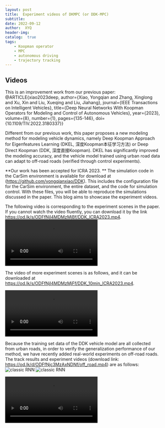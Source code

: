 ```yaml
---
layout: post
title:  Experiment videos of DKMPC (or DDK-MPC)
subtitle: 
date: 2022-09-12
author:  XYQ
header-img: 
catalog:  true
tags:
    - Koopman operator
    - MPC
    - autonomous driving
    - trajectory tracking
---
```



## Videos

This is an improvement work from our previous paper:
@ARTICLE{xiao2023deep,
	author={Xiao, Yongqian and Zhang, Xinglong and Xu, Xin and Liu, Xueqing and Liu, Jiahang},
	journal={IEEE Transactions on Intelligent Vehicles}, 
	title={Deep Neural Networks With Koopman Operators for Modeling and Control of Autonomous Vehicles}, 
	year={2023},
	volume={8},
	number={1},
	pages={135-146},
	doi={10.1109/TIV.2022.3180337}}

Different from our previous work, this paper proposes a new modeling method for modeling vehicle dynamics, namely Deep Koopman Approach for Eigenfeatures Learning (DKEL, 深度Koopman本征学习方法) or Deep Direct Koopman (DDK, 深度直接Koopman). DKEL has significantly improved the modeling accuracy, and the vehicle model trained using urban road data can adapt to off-road roads (verified through control experiments).

**Our work has been accepted for ICRA 2023. ** The simulation code in the CarSim environment is available for download at (https://github.com/yongqianxiao/DDK). This includes the configuration file for the CarSim environment, the entire dataset, and the code for simulation control. With these files, you will be able to reproduce the simulations discussed in the paper. This blog aims to showcase the experiment videos.

The following video is corresponding to the experiment scenes in the paper. If you cannot watch the video fluently, you can download it by the link https://od.lk/s/ODFfNjI4MDMzMjBf/DDK_ICRA2023.mp4.
<video src="https://od.lk/s/ODFfNjI4MDMzMjBf/DDK_ICRA2023.mp4" controls></video>

The video of more experiment scenes is as follows, and it can be downloaded at https://od.lk/s/ODFfNjI4MDMzMjFf/DDK_10min_ICRA2023.mp4.

<video src="https://od.lk/s/ODFfNjI4MDMzMjFf/DDK_10min_ICRA2023.mp4" controls></video>

Because the training set data of the DDK vehicle model are all collected from urban roads, in order to verify the generalization performance of our method, we have recently added real-world experiments on off-road roads. 
The track results and experiment videos (download link: https://od.lk/d/ODFfNjc3MzAxNDNf/off_road.mp4) are as follows:
![classic RNN](https://od.lk/s/ODFfNjc3MzAxNjhf/off_road_ref.png)
![classic RNN](https://od.lk/s/ODFfNjc3MzAxNDJf/DKMPC_track_result.png)

<video src="https://od.lk/s/ODFfNjc3MzAxNDNf/off_road.mp4" controls></video>
